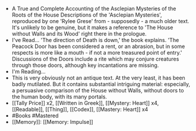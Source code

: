 - A True and Complete Accounting of the Asclepian Mysteries of the Roots of the House
  Descriptions of the 'Asclepian Mysteries', reproduced by one 'Rylee Grese' from - supposedly - a much older text. It's unlikely to be genuine, but it makes a reference to 'The House without Walls and its Wood' right there in the prologue.
- I've Read...
  'The direction of Death is down,' the book explains. 'The Peacock Door has been considered a rent, or an abrasion, but in some respects is more like a mouth - if not a more treasured point of entry.' Discussions of the Doors include a rite which may conjure creatures through those doors, although key incantations are missing.
- I'm Reading...
- This is very obviously not an antique text. At the very least, it has been badly mutilated. But it contains substantial intriguing material: especially, a persuasive comparison of the House without Walls, without doors to the human body, with its many portals.
- [[Tally Price]] x2, [[Written in Greek]], [[Mystery: Heart]] x4, [[Readable]], [[Thing]], [[Codex]], [[Mastery: Heart]] x4
- #Books #Mastered
- [[Memory]]: [[Memory: Impulse]]